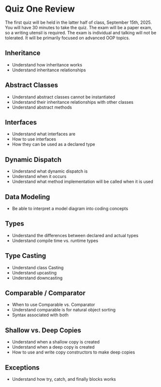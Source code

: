 # Quiz One Review

The first quiz will be held in the latter half of class, September 15th, 2025. You will have 30 minutes to take the quiz. The exam will be a paper exam, so a writing utensil is required. The exam is individual and talking will not be tolerated. It will be primarily focused on advanced OOP topics.

## Inheritance
- Understand how inheritance works
- Understand inheritance relationships

## Abstract Classes
- Understand abstract classes cannot be instantiated
- Understand their inheritance relationships with other classes
- Understand abstract methods

## Interfaces
- Understand what interfaces are
- How to use interfaces
- How they can be used as a declared type

## Dynamic Dispatch
- Understand what dynamic dispatch is
- Understand when it occurs
- Understand what method implementation will be called when it is used
## Data Modeling
- Be able to interpret a model diagram into coding concepts

## Types
- Understand the differences between declared and actual types
- Understand compile time vs. runtime types

## Type Casting
- Understand class Casting
- Understand upcasting
- Understand downcasting

## Comparable / Comparator
- When to use Comparable vs. Comparator
- Understand comparable is for natural object sorting
- Syntax associated with both

## Shallow vs. Deep Copies
- Understand when a shallow copy is created
- Understand when a deep copy is created
- How to use and write copy constructors to make deep copies

## Exceptions
- Understand how try, catch, and finally blocks works
